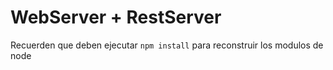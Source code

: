 # WebServer + RestServer

Recuerden que deben ejecutar ```npm install``` para reconstruir los modulos de node